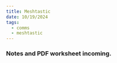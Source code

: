 ```yaml
---
title: Meshtastic
date: 10/19/2024
tags:
  - comms
  - meshtastic
---
```


### Notes and PDF worksheet incoming.